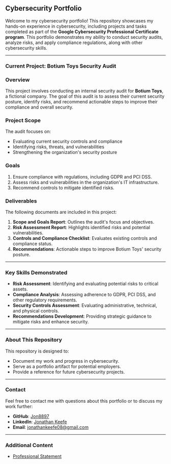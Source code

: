 ## Cybersecurity Portfolio

Welcome to my cybersecurity portfolio! This repository showcases my hands-on experience in cybersecurity, including projects and tasks completed as part of the **Google Cybersecurity Professional Certificate program**. This portfolio demonstrates my ability to conduct security audits, analyze risks, and apply compliance regulations, along with other cybersecurity skills.

---

### **Current Project: Botium Toys Security Audit**

### **Overview**

This project involves conducting an internal security audit for **Botium Toys**, a fictional company. The goal of this audit is to assess their current security posture, identify risks, and recommend actionable steps to improve their compliance and overall security.

### **Project Scope**

The audit focuses on:

- Evaluating current security controls and compliance
- Identifying risks, threats, and vulnerabilities
- Strengthening the organization's security posture

### **Goals**

1. Ensure compliance with regulations, including GDPR and PCI DSS.
2. Assess risks and vulnerabilities in the organization's IT infrastructure.
3. Recommend controls to mitigate identified risks.

### **Deliverables**

The following documents are included in this project:

1. **Scope and Goals Report**: Outlines the audit's focus and objectives.
2. **Risk Assessment Report**: Highlights identified risks and potential vulnerabilities.
3. **Controls and Compliance Checklist**: Evaluates existing controls and compliance status.
4. **Recommendations**: Actionable steps to improve Botium Toys' security posture.

---

### **Key Skills Demonstrated**

- **Risk Assessment**: Identifying and evaluating potential risks to critical assets.
- **Compliance Analysis**: Assessing adherence to GDPR, PCI DSS, and other regulatory requirements.
- **Security Controls Assessment**: Evaluating administrative, technical, and physical controls.
- **Recommendations Development**: Providing strategic guidance to mitigate risks and enhance security.

---

### **About This Repository**

This repository is designed to:

- Document my work and progress in cybersecurity.
- Serve as a portfolio artifact for potential employers.
- Provide a reference for future cybersecurity projects.

---

### **Contact**

Feel free to contact me with questions about this portfolio or to discuss my work further:

- **GitHub**: [Jon8897](https://github.com/Jon8897)
- **LinkedIn**: [Jonathan Keefe](https://www.linkedin.com/in/jonathan-keefe-39022b175/)
- **Email**: jonathankeefe08@gmail.com

---

### **Additional Content**

- [Professional Statement](./PROFESSIONAL_STATEMENT.md)